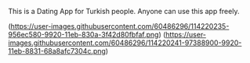This is a Dating App for Turkish people. Anyone can use this app freely.

(https://user-images.githubusercontent.com/60486296/114220235-956ec580-9920-11eb-830a-3f42d80fbfaf.png)
(https://user-images.githubusercontent.com/60486296/114220241-97388900-9920-11eb-8831-68a8afc7304c.png)
